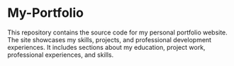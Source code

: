 # My-Portfolio
This repository contains the source code for my personal portfolio website. The site showcases my skills, projects, and professional development experiences. It includes sections about my education, project work, professional experiences, and skills. 
